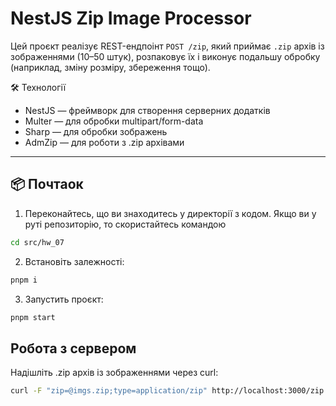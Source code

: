 # NestJS Zip Image Processor

Цей проєкт реалізує REST-ендпоінт `POST /zip`, який приймає `.zip` архів із зображеннями (10–50 штук), розпаковує їх і виконує подальшу обробку (наприклад, зміну розміру, збереження тощо).

🛠️ Технології
- NestJS — фреймворк для створення серверних додатків
- Multer — для обробки multipart/form-data
- Sharp — для обробки зображень
- AdmZip — для роботи з .zip архівами

---

## 📦 Почтаок

1. Переконайтесь, що ви знаходитесь у директорії з кодом. Якщо ви у руті репозиторію, то скористайтесь командою

```bash
cd src/hw_07
```

2. Встановіть залежності:

```bash
pnpm i
```

3. Запустить проєкт:
```bash
pnpm start
```


## Робота з сервером

Надішліть .zip архів із зображеннями через curl:

```bash
curl -F "zip=@imgs.zip;type=application/zip" http://localhost:3000/zip
```